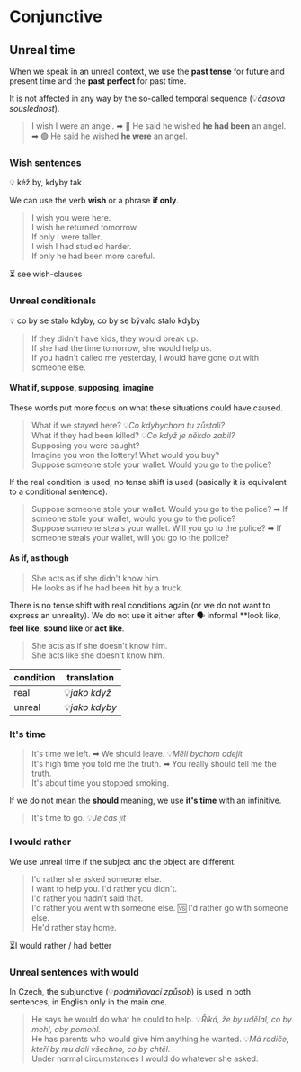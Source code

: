 # Conjunctive

## Unreal time

When we speak in an unreal context, we use the **past tense** for future and present time and the **past perfect** for
past time.

It is not affected in any way by the so-called temporal sequence (💡*časova souslednost*).

> I wish I were an angel. ➡ 🔴 He said he wished **he had been** an angel. ➡ 🟢 He said he wished **he were** an
> angel. <br/>

### Wish sentences

💡 kéž by, kdyby tak

We can use the verb **wish** or a phrase **if only**.

> I wish you were here. <br/>
> I wish he returned tomorrow. <br/>
> If only I were taller. <br/>
> I wish I had studied harder. <br/>
> If only he had been more careful. <br/>

⏳ see wish-clauses

### Unreal conditionals

💡 co by se stalo kdyby, co by se bývalo stalo kdyby

> If they didn't have kids, they would break up. <br/>
> If she had the time tomorrow, she would help us. <br/>
> If you hadn't called me yesterday, I would have gone out with someone else. <br/>

#### What if, suppose, supposing, imagine

These words put more focus on what these situations could have caused.

> What if we stayed here? 💡*Co kdybychom tu zůstali?* <br/>
> What if they had been killed? 💡*Co když je někdo zabil?* <br/>
> Supposing you were caught? <br/>
> Imagine you won the lottery! What would you buy? <br/>
> Suppose someone stole your wallet. Would you go to the police? <br/>

If the real condition is used, no tense shift is used (basically it is equivalent to a conditional sentence).

> Suppose someone stole your wallet. Would you go to the police? ➡ If someone stole your wallet, would you go to the
> police? <br/>
> Suppose someone steals your wallet. Will you go to the police? ➡ If someone steals your wallet, will you go to the
> police? <br/>

#### As if, as though

> She acts as if she didn't know him. <br/>
> He looks as if he had been hit by a truck. <br/>

There is no tense shift with real conditions again (or we do not want to express an unreality). We do not use it either
after 🗣 informal **look lik*e*, **feel like**, **sound like** or **act like**.

> She acts as if she doesn't know him. <br/>
> She acts like she doesn't know him. <br/>

| condition | translation    |
|-----------|----------------|
| real      | 💡*jako když*  |     
| unreal    | 💡*jako kdyby* |

### It's time

> It's time we left. ➡ We should leave. 💡*Měli bychom odejít* <br/>
> It's high time you told me the truth. ➡ You really should tell me the truth. <br/>
> It's about time you stopped smoking. <br/>

If we do not mean the **should** meaning, we use **it's time** with an infinitive.

> It's time to go. 💡*Je čas jít* <br/>

### I would rather

We use unreal time if the subject and the object are different.

> I'd rather she asked someone else. <br/>
> I want to help you. I'd rather you didn't. <br/>
> I'd rather you hadn't said that. <br/>
> I'd rather you went with someone else. 🆚 I'd rather go with someone else. <br/>
> He'd rather stay home. <br/>

⏳I would rather / had better

### Unreal sentences with would

In Czech, the subjunctive (💡*podmiňovací způsob*) is used in both sentences, in English only in the main one.

> He says he would do what he could to help. 💡*Říká, že by udělal, co by mohl, aby pomohl.* <br/>
> He has parents who would give him anything he wanted. 💡*Má rodiče, kteří by mu dali všechno, co by chtěl.* <br/>
> Under normal circumstances I would do whatever she asked. <br/>
